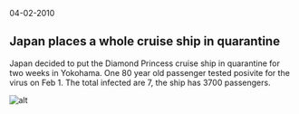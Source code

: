04-02-2010

## Japan places a whole cruise ship in quarantine

Japan decided to put the Diamond Princess cruise ship in quarantine for two weeks in Yokohama. One 80 year old passenger tested posivite for the virus on Feb 1. The total infected are 7, the ship has 3700 passengers.

![alt](https://beta.ctvnews.ca/content/dam/cp24/images/2020/2/5/1_4799418.jpg?cache_timestamp=1581583482706)


